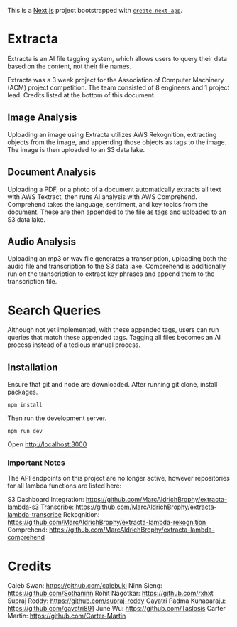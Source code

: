 This is a [Next.js](https://nextjs.org/) project bootstrapped with [`create-next-app`](https://github.com/vercel/next.js/tree/canary/packages/create-next-app). 

# Extracta
Extracta is an AI file tagging system, which allows users to query their data based on the content, not their file names.

Extracta was a 3 week project for the Association of Computer Machinery (ACM) project competition. The team consisted of 8 engineers and 1 project lead. Credits listed at the bottom of this document.

## Image Analysis
Uploading an image using Extracta utilizes AWS Rekognition, extracting objects from the image, and appending those objects as tags to the image. The image is then uploaded to an S3 data lake. 

## Document Analysis 
Uploading a PDF, or a photo of a document automatically extracts all text with AWS Textract, then runs AI analysis with AWS Comprehend. Comprehend takes the language, sentiment, and key topics from the document. These are then appended to the file as tags and uploaded to an S3 data lake. 

## Audio Analysis 
Uploading an mp3 or wav file generates a transcription, uploading both the audio file and transcription to the S3 data lake. Comprehend is additionally run on the transcription to extract key phrases and append them to the transcription file. 

# Search Queries 
Although not yet implemented, with these appended tags, users can run queries that match these appended tags. Tagging all files becomes an AI process instead of a tedious manual process. 


## Installation 
Ensure that git and node are downloaded. 
After running git clone, install packages. 
```
npm install
```

Then run the development server. 

``` 
npm run dev 
``` 

Open [http://localhost:3000](http://localhost:3000) 

### Important Notes 

The API endpoints on this project are no longer active, however repositories for all lambda functions are listed here:

S3 Dashboard Integration: https://github.com/MarcAldrichBrophy/extracta-lambda-s3
Transcribe: https://github.com/MarcAldrichBrophy/extracta-lambda-transcribe
Rekognition: https://github.com/MarcAldrichBrophy/extracta-lambda-rekognition
Comprehend: https://github.com/MarcAldrichBrophy/extracta-lambda-comprehend

# Credits

Caleb Swan: https://github.com/calebuki
Ninn Sieng: https://github.com/Sothaninn
Rohit Nagotkar: https://github.com/rxhxt
Supraj Reddy: https://github.com/supraj-reddy
Gayatri Padma Kunaparaju: https://github.com/gayatri891
June Wu: https://github.com/Taslosis
Carter Martin: https://github.com/Carter-Martin